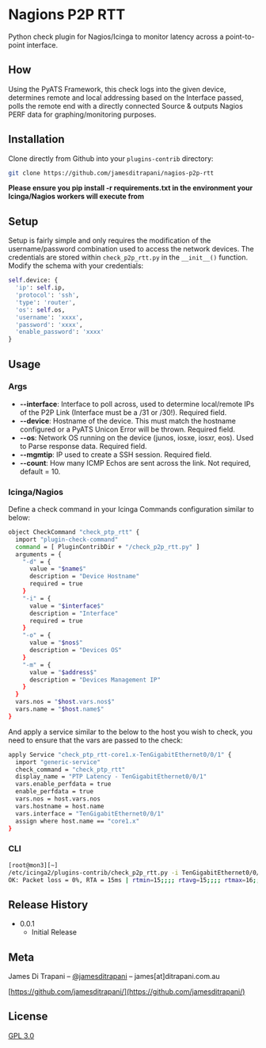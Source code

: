 # Nagions P2P RTT
Python check plugin for Nagios/Icinga to monitor latency across a point-to-point interface. 

## How
Using the PyATS Framework, this check logs into the given device, determines remote and local addressing based on the Interface passed, polls the remote end with a directly connected Source & outputs Nagios PERF data for graphing/monitoring purposes.

## Installation
Clone directly from Github into your `plugins-contrib` directory:
```bash
git clone https://github.com/jamesditrapani/nagios-p2p-rtt
```

**Please ensure you pip install -r requirements.txt in the environment your Icinga/Nagios workers will execute from**

## Setup
Setup is fairly simple and only requires the modification of the username/password combination used to access the network devices. The credentials are stored within `check_p2p_rtt.py` in the `__init__()` function. Modify the schema with your credentials:

```python
self.device: {
  'ip': self.ip,
  'protocol': 'ssh',
  'type': 'router',
  'os': self.os,
  'username': 'xxxx',
  'password': 'xxxx',
  'enable_password': 'xxxx'
}
```

## Usage
### Args
* **--interface**: Interface to poll across, used to determine local/remote IPs of the P2P Link (Interface must be a /31 or /30!). Required field. 
* **--device**: Hostname of the device. This must match the hostname configured or a PyATS Unicon Error will be thrown. Required field.
* **--os**: Network OS running on the device (junos, iosxe, iosxr, eos). Used to Parse response data. Required field.
* **--mgmtip**: IP used to create a SSH session. Required field.
* **--count**: How many ICMP Echos are sent across the link. Not required, default = 10.

### Icinga/Nagios
Define a check command in your Icinga Commands configuration similar to below:
```bash
object CheckCommand "check_ptp_rtt" {
  import "plugin-check-command"
  command = [ PluginContribDir + "/check_p2p_rtt.py" ]
  arguments = {
    "-d" = {
      value = "$name$"
      description = "Device Hostname"
      required = true
    }
    "-i" = {
      value = "$interface$"
      description = "Interface"
      required = true
    }
    "-o" = {
      value = "$nos$"
      description = "Devices OS"
    }
    "-m" = {
      value = "$address$"
      description = "Devices Management IP"
    }
  }
  vars.nos = "$host.vars.nos$"
  vars.name = "$host.name$"
}
```

And apply a service similar to the below to the host you wish to check, you need to ensure that the vars are passed to the check:
```bash
apply Service "check_ptp_rtt-core1.x-TenGigabitEthernet0/0/1" {
  import "generic-service"
  check_command = "check_ptp_rtt"
  display_name = "PTP Latency - TenGigabitEthernet0/0/1"
  vars.enable_perfdata = true
  enable_perfdata = true
  vars.nos = host.vars.nos
  vars.hostname = host.name
  vars.interface = "TenGigabitEthernet0/0/1"
  assign where host.name == "core1.x"
}
```

### CLI
```bash
[root@mon3][~]
/etc/icinga2/plugins-contrib/check_p2p_rtt.py -i TenGigabitEthernet0/0/1 -d core1.x -o iosxe -m 192.168.1.2
OK: Packet loss = 0%, RTA = 15ms | rtmin=15;;;; rtavg=15;;;; rtmax=16;;;; pl=0;;;;
```

## Release History
* 0.0.1
    * Initial Release

## Meta

James Di Trapani – [@jamesditrapani](https://twitter.com/jamesditrapani) – james[at]ditrapani.com.au

[https://github.com/jamesditrapani/](https://github.com/jamesditrapani/)


## License
[GPL 3.0](https://www.gnu.org/licenses/gpl-3.0.en.html)
